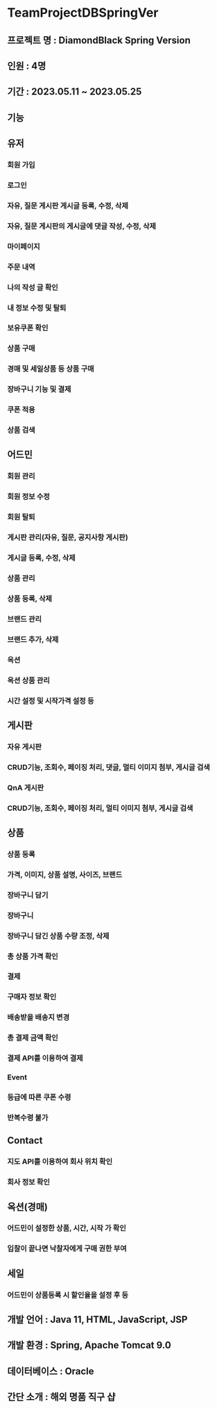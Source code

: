 # TeamProjectDBSpringVer

## 프로젝트 명 : DiamondBlack Spring Version
## 인원 : 4명
## 기간 : 2023.05.11 ~ 2023.05.25
## 기능 
 ## 유저
### 회원 가입
### 로그인
### 자유, 질문 게시판 게시글 등록, 수정, 삭제
### 자유, 질문 게시판의 게시글에 댓글 작성, 수정, 삭제
### 마이페이지
### 주문 내역
### 나의 작성 글 확인
### 내 정보 수정 및 탈퇴
### 보유쿠폰 확인
### 상품 구매
### 경매 및 세일상품 등 상품 구매
### 장바구니 기능 및 결제
### 쿠폰 적용
### 상품 검색
## 어드민
### 회원 관리
### 회원 정보 수정
### 회원 탈퇴
### 게시판 관리(자유, 질문, 공지사항 게시판)
### 게시글 등록, 수정, 삭제
### 상품 관리
### 상품 등록, 삭제
### 브랜드 관리
### 브랜드 추가, 삭제
### 옥션
### 옥션 상품 관리
### 시간 설정 및 시작가격 설정 등
## 게시판
### 자유 게시판
### CRUD기능, 조회수, 페이징 처리, 댓글, 멀티 이미지 첨부, 게시글 검색
### QnA 게시판
### CRUD기능, 조회수, 페이징 처리, 멀티 이미지 첨부, 게시글 검색
## 상품
### 상품 등록
### 가격, 이미지, 상품 설명, 사이즈, 브랜드
### 장바구니 담기
### 장바구니
### 장바구니 담긴 상품 수량 조정, 삭제
### 총 상품 가격 확인
### 결제
### 구매자 정보 확인
### 배송받을 배송지 변경
### 총 결제 금액 확인
### 결제 API를 이용하여 결제
### Event
### 등급에 따른 쿠폰 수령
### 반복수령 불가
## Contact
### 지도 API를 이용하여 회사 위치 확인
### 회사 정보 확인
## 옥션(경매)
### 어드민이 설정한 상품, 시간, 시작 가 확인
### 입찰이 끝나면 낙찰자에게 구매 권한 부여
## 세일
### 어드민이 상품등록 시 할인율을 설정 후 등
## 개발 언어 : Java 11, HTML, JavaScript, JSP
## 개발 환경 : Spring, Apache Tomcat 9.0
## 데이터베이스 : Oracle
## 간단 소개 : 해외 명품 직구 샵
